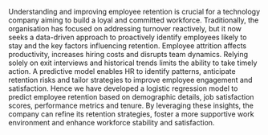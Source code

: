 Understanding and improving employee retention is crucial for a technology company aiming to build a loyal and committed workforce. Traditionally, the organisation has focused on addressing turnover reactively, but it now seeks a data-driven approach to proactively identify employees likely to stay and the key factors influencing retention. Employee attrition affects productivity, increases hiring costs and disrupts team dynamics. Relying solely on exit interviews and historical trends limits the ability to take timely action. A predictive model enables HR to identify patterns, anticipate retention risks and tailor strategies to improve employee engagement and satisfaction. Hence we have developed a logistic regression model to predict employee retention based on demographic details, job satisfaction scores, performance metrics and tenure. By leveraging these insights, the company can refine its retention strategies, foster a more supportive work environment and enhance workforce stability and satisfaction.
